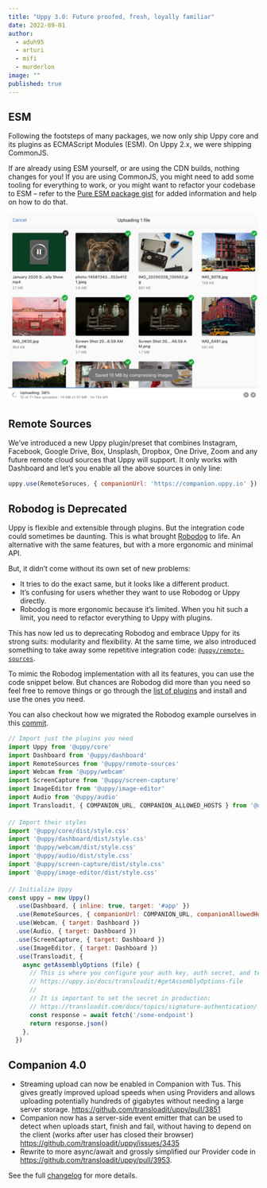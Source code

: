 ```yaml
---
title: "Uppy 3.0: Future proofed, fresh, loyally familiar" 
date: 2022-09-01
author: 
  - aduh95
  - arturi
  - mifi
  - murderlon
image: ""
published: true
---
```


<!--more-->

## ESM

Following the footsteps of many packages, we now only ship Uppy core and its plugins as ECMAScript Modules (ESM). On Uppy 2.x, we were shipping CommonJS.

If are already using ESM yourself, or are using the CDN builds, nothing changes for you! If you are using CommonJS, you might need to add some tooling for everything to work, or you might want to refactor your codebase to ESM – refer to the [Pure ESM package gist](https://gist.github.com/sindresorhus/a39789f98801d908bbc7ff3ecc99d99c) for added information and help on how to do that.

<img class="border" alt="Uppy Compressor plugin showing compressed images notification" src="/images/blog/2.4-2.7/compressor.jpg">

## Remote Sources

We’ve introduced a new Uppy plugin/preset that combines Instagram, Facebook, Google Drive, Box, Unsplash, Dropbox, One Drive, Zoom and any future remote cloud sources that Uppy will support. It only works with Dashboard and let’s you enable all the above sources in only line:

```js
uppy.use(RemoteSoruces, { companionUrl: 'https://companion.uppy.io' }) // Remote Soruces need Companion server instance to work, you can get one hosted from Transloadit.com or self-host it
```

## Robodog is Deprecated

Uppy is flexible and extensible through plugins. But the integration code could sometimes be daunting. This is what brought [Robodog](/docs/robodog/) to life. An alternative with the same features, but with a more ergonomic and minimal API.

But, it didn’t come without its own set of new problems:

* It tries to do the exact same, but it looks like a different product.
* It’s confusing for users whether they want to use Robodog or Uppy directly.
* Robodog is more ergonomic because it’s limited. When you hit such a limit, you
  need to refactor everything to Uppy with plugins.

This has now led us to deprecating Robodog and embrace Uppy for its strong suits: modularity and flexibility. At the same time, we also introduced something to take away some repetitive integration code: [`@uppy/remote-sources`](/docs/remote-sources).

To mimic the Robodog implementation with all its features, you can use the code snippet below. But chances are Robodog did more than you need so feel free to remove things or go through the [list of plugins](/docs/plugins/) and install and use the ones you need.

You can also checkout how we migrated the Robodog example ourselves in this [commit](https://github.com/transloadit/uppy/commit/089aaed615c77bafaf905e291b6b4e82aaeb2f6f).

```js
// Import just the plugins you need
import Uppy from '@uppy/core'
import Dashboard from '@uppy/dashboard'
import RemoteSources from '@uppy/remote-sources'
import Webcam from '@uppy/webcam'
import ScreenCapture from '@uppy/screen-capture'
import ImageEditor from '@uppy/image-editor'
import Audio from '@uppy/audio'
import Transloadit, { COMPANION_URL, COMPANION_ALLOWED_HOSTS } from '@uppy/transloadit'

// Import their styles
import '@uppy/core/dist/style.css'
import '@uppy/dashboard/dist/style.css'
import '@uppy/webcam/dist/style.css'
import '@uppy/audio/dist/style.css'
import '@uppy/screen-capture/dist/style.css'
import '@uppy/image-editor/dist/style.css'

// Initialize Uppy
const uppy = new Uppy()
  .use(Dashboard, { inline: true, target: '#app' })
  .use(RemoteSources, { companionUrl: COMPANION_URL, companionAllowedHosts: COMPANION_ALLOWED_HOSTS })
  .use(Webcam, { target: Dashboard })
  .use(Audio, { target: Dashboard })
  .use(ScreenCapture, { target: Dashboard })
  .use(ImageEditor, { target: Dashboard })
  .use(Transloadit, {
    async getAssemblyOptions (file) {
      // This is where you configure your auth key, auth secret, and template ID
      // https://uppy.io/docs/transloadit/#getAssemblyOptions-file
      //
      // It is important to set the secret in production:
      // https://transloadit.com/docs/topics/signature-authentication/
      const response = await fetch('/some-endpoint')
      return response.json()
    },
  })
```

## Companion 4.0

* Streaming upload can now be enabled in Companion with Tus. This gives greatly improved upload speeds when using Providers and allows uploading potentially hundreds of gigabytes without needing a large server storage. https://github.com/transloadit/uppy/pull/3851
* Companion now has a server-side event emitter that can be used to detect when uploads start, finish and fail, without having to depend on the client (works after user has closed their browser) https://github.com/transloadit/uppy/issues/3435
* Rewrite to more async/await and grossly simplified our Provider code in https://github.com/transloadit/uppy/pull/3953.

See the full [changelog](https://github.com/transloadit/uppy/blob/master/CHANGELOG.md#1300) for more details.
